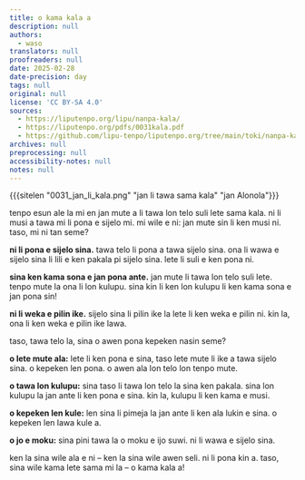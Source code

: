 ```yaml
---
title: o kama kala a
description: null
authors:
  - waso
translators: null
proofreaders: null
date: 2025-02-28
date-precision: day
tags: null
original: null
license: 'CC BY-SA 4.0'
sources:
  - https://liputenpo.org/lipu/nanpa-kala/
  - https://liputenpo.org/pdfs/0031kala.pdf
  - https://github.com/lipu-tenpo/liputenpo.org/tree/main/toki/nanpa-kala
archives: null
preprocessing: null
accessibility-notes: null
notes: null
---
```


{{{sitelen "0031_jan_li_kala.png" "jan li tawa sama kala" "jan Alonola"}}}

tenpo esun ale la mi en jan mute a li tawa lon telo suli lete sama kala. ni li musi a tawa mi li pona e sijelo mi. mi wile e ni: jan mute sin li ken musi ni. taso, mi ni tan seme?

**ni li pona e sijelo sina.** tawa telo li pona a tawa sijelo sina. ona li wawa e sijelo sina li lili e ken pakala pi sijelo sina. lete li suli e ken pona ni.

**sina ken kama sona e jan pona ante.** jan mute li tawa lon telo suli lete. tenpo mute la ona li lon kulupu. sina kin li ken lon kulupu li ken kama sona e jan pona sin!

**ni li weka e pilin ike.** sijelo sina li pilin ike la lete li ken weka e pilin ni. kin la, ona li ken weka e pilin ike lawa.

taso, tawa telo la, sina o awen pona kepeken nasin seme?

**o lete mute ala:** lete li ken pona e sina, taso lete mute li ike a tawa sijelo sina. o kepeken len pona. o awen ala lon telo lon tenpo mute.

**o tawa lon kulupu:** sina taso li tawa lon telo la sina ken pakala. sina lon kulupu la jan ante li ken pona e sina. kin la, kulupu li ken kama e musi.

**o kepeken len kule:** len sina li pimeja la jan ante li ken ala lukin e sina. o kepeken len lawa kule a.

**o jo e moku:** sina pini tawa la o moku e ijo suwi. ni li wawa e sijelo sina.

ken la sina wile ala e ni – ken la sina wile awen seli. ni li pona kin a. taso, sina wile kama lete sama mi la – o kama kala a!